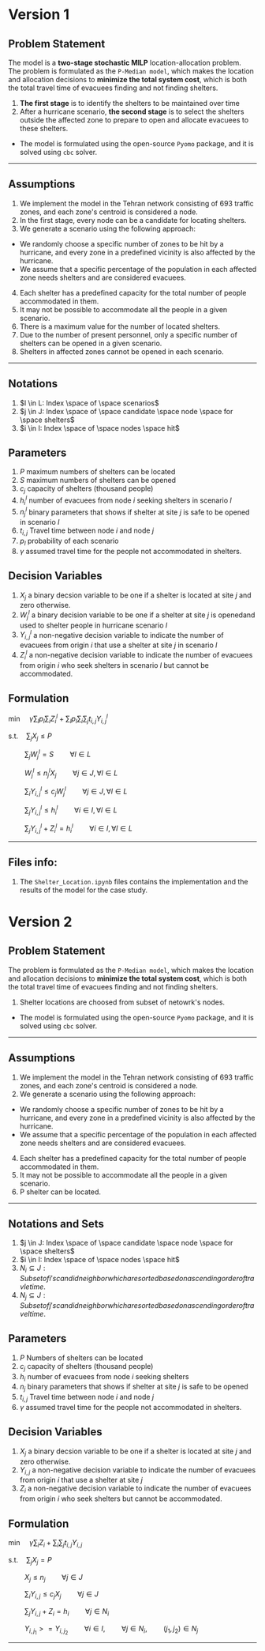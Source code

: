 # Version 1

## Problem Statement
The model is a **two-stage stochastic MILP** location-allocation problem.<br>
The problem is formulated as the `P-Median model`, which makes the location and allocation decisions to **minimize the total system cost**, which is both the total travel time of evacuees finding and not finding shelters.
1. **The first stage** is to identify the shelters to be maintained over time
2.  After a hurricane scenario, **the second stage** is to select the shelters outside the affected zone to prepare to open and allocate evacuees to these shelters. <br>

- The model is formulated using the open-source `Pyomo` package, and it is solved using `cbc` solver.

-----------------------------------------------------------



## Assumptions
1. We implement the model in the Tehran network consisting of 693 traffic zones, and each zone's centroid is considered a node.
2. In the first stage, every node can be a candidate for locating shelters.
3. We generate a scenario using the following approach: <br>
- We randomly choose a specific number of zones to be hit by a hurricane, and every zone in a predefined vicinity is also affected by the hurricane. <br>
- We assume that a specific percentage of the population in each affected zone needs shelters and are considered evacuees.
4. Each shelter has a predefined capacity for the total number of people accommodated in them.
5. It may not be possible to accommodate all the people in a given scenario.
6. There is a maximum value for the number of located shelters.
7. Due to the number of present personnel, only a specific number of shelters can be opened in a given scenario.
8. Shelters in affected zones cannot be opened in each scenario.

-----------------------------------------------------------------------


## Notations

1. $l \in L:  Index \space of \space scenarios$
2. $j \in J:  Index \space of \space candidate \space node \space for \space shelters$
3. $i \in I:  Index \space of \space nodes \space hit$

## Parameters
1. $P$ maximum numbers of shelters can be located 
2. $S$ maximum numbers of shelters can be opened
3. $c_j$ capacity of shelters (thousand people)
4. $h^l_i$ number of evacuees from node $i$ seeking shelters in scenario $l$
5. $n^l_j$ binary parameters that shows if shelter at site $j$ is safe to be opened in scenario $l$
6. $t_{i,j}$ Travel time between node $i$ and node $j$
7. $p_l$ probability of each scenario
7. $\gamma$ assumed travel time for the people not accommodated in shelters.


## Decision Variables
1. $X_j$ a binary decsion variable to be one if a shelter is located at site $j$ and zero otherwise.
2. $W^l_j$ a binary decision variable to be one if a shelter at site $j$ is openedand used to shelter people in hurricane scenario $l$
3. $Y^l_{i,j}$ a non-negative decision variable to indicate the number of evacuees from origin $i$ that use a shelter at site $j$ in scenario $l$
4. $Z^l_i$ a non-negative decision variable to indicate the number of evacuees from origin $i$ who seek shelters in scenario $l$ but cannot be accommodated.


## Formulation

$\min \quad \gamma \sum_ {l} p_l \sum_ {i} Z^l_i + \sum_ {l} p_l \sum_ {i} \sum_ {j} t_{i,j} Y^l_{i,j}$ 

$\textrm{s.t.} \quad \sum_{j} X_j \leq P$

$\quad \quad \sum_{j} W^l_j = S \quad \quad \forall l \in L$

$\quad \quad  W^l_j \leq n^l_j X_j \quad \quad \forall j \in J, \forall l \in L$

$\quad \quad \sum_{i} Y^l_{i,j} \leq c_j W^l_j \quad \quad \forall j \in J, \forall l \in L$

$\quad \quad \sum_{j} Y^l_{i,j} \leq h^l_i \quad \quad \forall i \in I, \forall l \in L$

$\quad \quad \sum_{j} Y^l_{i,j} + Z^l_i =  h^l_i \quad \quad \forall i \in I, \forall l \in L$


---------------------------------

## Files info:
1. The `Shelter_Location.ipynb` files contains the implementation and the results of the model for the case study. 


# Version 2 

## Problem Statement

The problem is formulated as the `P-Median model`, which makes the location and allocation decisions to **minimize the total system cost**, which is both the total travel time of evacuees finding and not finding shelters.
1. Shelter locations are choosed from subset of netowrk's nodes.

- The model is formulated using the open-source `Pyomo` package, and it is solved using `cbc` solver.

-----------------------------------------------------------



## Assumptions
1. We implement the model in the Tehran network consisting of 693 traffic zones, and each zone's centroid is considered a node.
3. We generate a scenario using the following approach: <br>
- We randomly choose a specific number of zones to be hit by a hurricane, and every zone in a predefined vicinity is also affected by the hurricane. <br>
- We assume that a specific percentage of the population in each affected zone needs shelters and are considered evacuees.
4. Each shelter has a predefined capacity for the total number of people accommodated in them.
5. It may not be possible to accommodate all the people in a given scenario.
6. P shelter can be located. 


-----------------------------------------------------------------------


## Notations and Sets 
1. $j \in J:  Index \space of \space candidate \space node \space for \space shelters$
2. $i \in I:  Index \space of \space nodes \space hit$
3. $N_i \subseteq J: Subset of i's candid neighbor which are sorted based on ascending order of travle time.$
4. $N_j \subseteq J: Subset of j's candid neighbor which are sorted based on ascending order of travel time.$


## Parameters
1. $P$ Numbers of shelters can be located 
2. $c_j$ capacity of shelters (thousand people)
3. $h_i$ number of evacuees from node $i$ seeking shelters 
4. $n_j$ binary parameters that shows if shelter at site $j$ is safe to be opened
5. $t_{i,j}$ Travel time between node $i$ and node $j$
6. $\gamma$ assumed travel time for the people not accommodated in shelters.


## Decision Variables
1. $X_j$ a binary decsion variable to be one if a shelter is located at site $j$ and zero otherwise.
2. $Y_{i,j}$ a non-negative decision variable to indicate the number of evacuees from origin $i$ that use a shelter at site $j$
4. $Z_i$ a non-negative decision variable to indicate the number of evacuees from origin $i$ who seek shelters but cannot be accommodated.


## Formulation

$\min \quad \gamma \sum_ {i} Z_i +  \sum_ {i} \sum_ {j} t_{i,j} Y_{i,j}$ 

$\textrm{s.t.} \quad \sum_{j} X_j = P$


$\quad \quad  X_j \leq n_j \quad \quad \forall j \in J$

$\quad \quad \sum_{i} Y_{i,j} \leq c_j X_j \quad \quad \forall j \in J$

$\quad \quad \sum_{j} Y_{i,j} + Z_i =  h_i \quad \quad \forall j \in N_i$

$\quad \quad Y_{i,j_1} >= Y_{i,j_2} \quad \quad \forall i \in I, \quad \quad \forall j \in N_i, \quad \quad (j_1, j_2) \in N_j$


---------------------------------